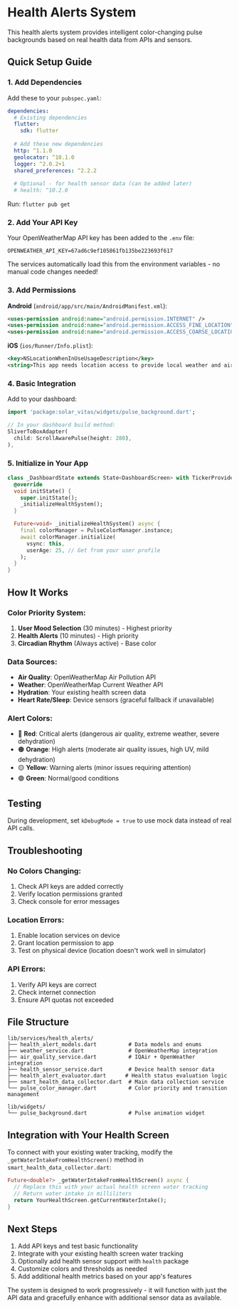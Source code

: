 # Health Alerts System

This health alerts system provides intelligent color-changing pulse backgrounds based on real health data from APIs and sensors.

## Quick Setup Guide

### 1. Add Dependencies

Add these to your `pubspec.yaml`:

```yaml
dependencies:
  # Existing dependencies
  flutter:
    sdk: flutter
  
  # Add these new dependencies
  http: ^1.1.0
  geolocator: ^10.1.0
  logger: ^2.0.2+1
  shared_preferences: ^2.2.2
  
  # Optional - for health sensor data (can be added later)
  # health: ^10.2.0
```

Run: `flutter pub get`

### 2. Add Your API Key

Your OpenWeatherMap API key has been added to the `.env` file:
```
OPENWEATHER_API_KEY=67ad6c9ef105861fb135be223693f617
```

The services automatically load this from the environment variables - no manual code changes needed!

### 3. Add Permissions

**Android** (`android/app/src/main/AndroidManifest.xml`):
```xml
<uses-permission android:name="android.permission.INTERNET" />
<uses-permission android:name="android.permission.ACCESS_FINE_LOCATION" />
<uses-permission android:name="android.permission.ACCESS_COARSE_LOCATION" />
```

**iOS** (`ios/Runner/Info.plist`):
```xml
<key>NSLocationWhenInUseUsageDescription</key>
<string>This app needs location access to provide local weather and air quality data.</string>
```

### 4. Basic Integration

Add to your dashboard:

```dart
import 'package:solar_vitas/widgets/pulse_background.dart';

// In your dashboard build method:
SliverToBoxAdapter(
  child: ScrollAwarePulse(height: 280),
),
```

### 5. Initialize in Your App

```dart
class _DashboardState extends State<DashboardScreen> with TickerProviderStateMixin {
  @override
  void initState() {
    super.initState();
    _initializeHealthSystem();
  }

  Future<void> _initializeHealthSystem() async {
    final colorManager = PulseColorManager.instance;
    await colorManager.initialize(
      vsync: this,
      userAge: 25, // Get from your user profile
    );
  }
}
```

## How It Works

### Color Priority System:
1. **User Mood Selection** (30 minutes) - Highest priority
2. **Health Alerts** (10 minutes) - High priority  
3. **Circadian Rhythm** (Always active) - Base color

### Data Sources:
- **Air Quality**: OpenWeatherMap Air Pollution API
- **Weather**: OpenWeatherMap Current Weather API
- **Hydration**: Your existing health screen data
- **Heart Rate/Sleep**: Device sensors (graceful fallback if unavailable)

### Alert Colors:
- 🔴 **Red**: Critical alerts (dangerous air quality, extreme weather, severe dehydration)
- 🟠 **Orange**: High alerts (moderate air quality issues, high UV, mild dehydration)
- 🟡 **Yellow**: Warning alerts (minor issues requiring attention)
- 🟢 **Green**: Normal/good conditions

## Testing

During development, set `kDebugMode = true` to use mock data instead of real API calls.

## Troubleshooting

### No Colors Changing:
1. Check API keys are added correctly
2. Verify location permissions granted
3. Check console for error messages

### Location Errors:
1. Enable location services on device
2. Grant location permission to app
3. Test on physical device (location doesn't work well in simulator)

### API Errors:
1. Verify API keys are correct
2. Check internet connection
3. Ensure API quotas not exceeded

## File Structure

```
lib/services/health_alerts/
├── health_alert_models.dart          # Data models and enums
├── weather_service.dart              # OpenWeatherMap integration
├── air_quality_service.dart          # IQAir + OpenWeather integration
├── health_sensor_service.dart        # Device health sensor data
├── health_alert_evaluator.dart      # Health status evaluation logic
├── smart_health_data_collector.dart  # Main data collection service
└── pulse_color_manager.dart          # Color priority and transition management

lib/widgets/
└── pulse_background.dart             # Pulse animation widget

```

## Integration with Your Health Screen

To connect with your existing water tracking, modify the `_getWaterIntakeFromHealthScreen()` method in `smart_health_data_collector.dart`:

```dart
Future<double?> _getWaterIntakeFromHealthScreen() async {
  // Replace this with your actual health screen water tracking
  // Return water intake in milliliters
  return YourHealthScreen.getCurrentWaterIntake();
}
```

## Next Steps

1. Add API keys and test basic functionality
2. Integrate with your existing health screen water tracking
3. Optionally add health sensor support with `health` package
4. Customize colors and thresholds as needed
5. Add additional health metrics based on your app's features

The system is designed to work progressively - it will function with just the API data and gracefully enhance with additional sensor data as available.